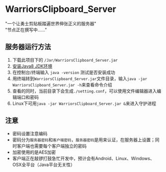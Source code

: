 # WarriorsClipboard_Server
"一个让勇士剪贴板踏遍世界伸张正义的服务器"  
"节点正在撰写中……"


## 服务器运行方法
 1. 下载此项目下的 `/Jar/WarriorsClipboard_Server.jar`
 2. [安装Java8 JDK环境](http://www.oracle.com/technetwork/java/javase/downloads/jdk8-downloads-2133151.html)
 3. 在控制台/终端输入 `java -version` 测试是否安装成功
 4. 用终端转到`WarriorsClipboard_Server.jar`文件目录，输入`java -jar WarriorsClipboard_Server.jar -h`来查看命令介绍
 5. 查看的同时，当前目录下会生成`./setting.conf`，可以使用文件编辑器进入编辑端口和密码
 6. Linux下可用`java -jar WarriorsClipboard_Server.jar &`来进入守护进程 
 
 
## 注意
 * 密码设置注意编码
 * 密码分为`服务器密码`和`客户端密码`，`服务器密码`是用来认证，在服务器上设置；同时客户端也需要每个客户端独立的密码
 * 加密使用的是AES加密
 * 客户端正在敲锣打鼓急忙开发中，预计会有Android、Linux、Windows、OSX全平台（Java平台无关性）
